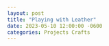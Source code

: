 ```yaml
---
layout: post
title: "Playing with Leather"
date: 2023-05-10 12:00:00 -0600
categories: Projects Crafts
---
```


